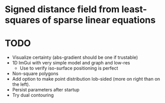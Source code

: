 # Signed distance field from least-squares of sparse linear equations

# TODO
* Visualize certainty (abs-gradient should be one if trustable)
* 1D ImGui with very simple model and graph and low-res
	* Use to verify iso-surface positioning is perfect
* Non-square polygons
* Add option to make point distribution lob-sided (more on right than on the left).
* Persist parameters after startup
* Try dual contouring
